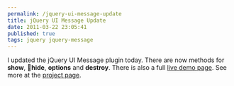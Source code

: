 ```yaml
---
permalink: /jquery-ui-message-update
title: jQuery UI Message Update
date: 2011-03-22 23:05:41
published: true
tags: jquery jquery-message
---
```



I updated the jQuery UI Message plugin today. There are now methods for **show**, **hide**, **options** and **destroy**. There is also a full [live demo page](http://jquery-message.googlecode.com/hg/demo/demo.html). See more at the [project page](http://code.google.com/p/jquery-message/).


